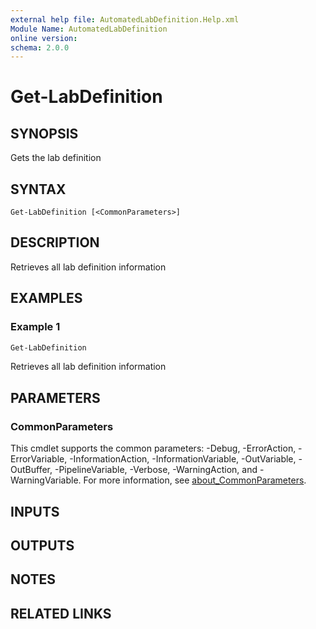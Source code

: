 ```yaml
---
external help file: AutomatedLabDefinition.Help.xml
Module Name: AutomatedLabDefinition
online version:
schema: 2.0.0
---
```


# Get-LabDefinition

## SYNOPSIS
Gets the lab definition

## SYNTAX

```
Get-LabDefinition [<CommonParameters>]
```

## DESCRIPTION
Retrieves all lab definition information

## EXAMPLES

### Example 1


```powershell
Get-LabDefinition
```

Retrieves all lab definition information

## PARAMETERS

### CommonParameters
This cmdlet supports the common parameters: -Debug, -ErrorAction, -ErrorVariable, -InformationAction, -InformationVariable, -OutVariable, -OutBuffer, -PipelineVariable, -Verbose, -WarningAction, and -WarningVariable. For more information, see [about_CommonParameters](http://go.microsoft.com/fwlink/?LinkID=113216).

## INPUTS

## OUTPUTS

## NOTES

## RELATED LINKS
